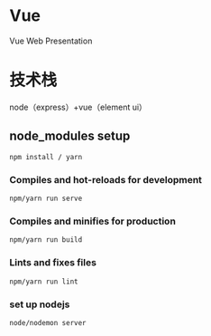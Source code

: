 # Vue
Vue Web Presentation
# 技术栈
node（express）+vue（element ui）
## node_modules setup

```
npm install / yarn
```

### Compiles and hot-reloads for development

```
npm/yarn run serve
```

### Compiles and minifies for production

```
npm/yarn run build
```

### Lints and fixes files

```
npm/yarn run lint
```

### set up nodejs
```
node/nodemon server
```

